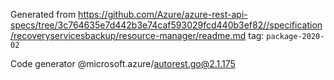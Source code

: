 Generated from https://github.com/Azure/azure-rest-api-specs/tree/3c764635e7d442b3e74caf593029fcd440b3ef82//specification/recoveryservicesbackup/resource-manager/readme.md tag: `package-2020-02`

Code generator @microsoft.azure/autorest.go@2.1.175


